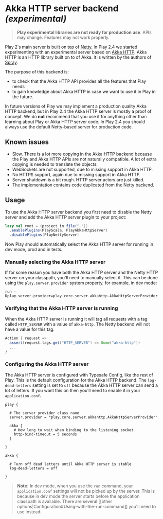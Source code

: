 <!--- Copyright (C) 2009-2016 Typesafe Inc. <http://www.typesafe.com> -->
# Akka HTTP server backend _(experimental)_

> **Play experimental libraries are not ready for production use**. APIs may change. Features may not work properly.

Play 2's main server is built on top of [Netty](http://netty.io/). In Play 2.4 we started experimenting with an experimental server based on [Akka HTTP](http://doc.akka.io/docs/akka-stream-and-http-experimental/current/). Akka HTTP is an HTTP library built on to of Akka. It is written by the authors of [Spray](http://spray.io/).

The purpose of this backend is:

* to check that the Akka HTTP API provides all the features that Play needs
* to gain knowledge about Akka HTTP in case we want to use it in Play in the future.

In future versions of Play we may implement a production quality Akka HTTP backend, but in Play 2.4 the Akka HTTP server is mostly a proof of concept. We do **not** recommend that you use it for anything other than learning about Play or Akka HTTP server code. In Play 2.4 you should always use the default Netty-based server for production code.

## Known issues

* Slow. There is a lot more copying in the Akka HTTP backend because the Play and Akka HTTP APIs are not naturally compatible. A lot of extra copying is needed to translate the objects.
* WebSockets are not supported, due to missing support in Akka HTTP.
* No HTTPS support, again due to missing support in Akka HTTP.
* Server shutdown is a bit rough. HTTP server actors are just killed.
* The implementation contains code duplicated from the Netty backend.

## Usage

To use the Akka HTTP server backend you first need to disable the Netty server and add the Akka HTTP server plugin to your project:

```scala
lazy val root = (project in file("."))
  .enablePlugins(PlayScala, PlayAkkaHttpServer)
  .disablePlugins(PlayNettyServer)
```

Now Play should automatically select the Akka HTTP server for running in dev mode, prod and in tests.

### Manually selecting the Akka HTTP server

If for some reason you have both the Akka HTTP server and the Netty HTTP server on your classpath, you'll need to manually select it.  This can be done using the `play.server.provider` system property, for example, in dev mode:

```
run -Dplay.server.provider=play.core.server.akkahttp.AkkaHttpServerProvider
```

### Verifying that the Akka HTTP server is running

When the Akka HTTP server is running it will tag all requests with a tag called `HTTP_SERVER` with a value of `akka-http`. The Netty backend will not have a value for this tag.

```scala
Action { request =>
  assert(request.tags.get("HTTP_SERVER") == Some("akka-http"))
  ...
}
```

### Configuring the Akka HTTP server

The Akka HTTP server is configured with Typesafe Config, like the rest of Play. This is the default configuration for the Akka HTTP backend. The `log-dead-letters` setting is set to `off` because the Akka HTTP server can send a lot of letters. If you want this on then you'll need to enable it in your `application.conf`.

```
play {

  # The server provider class name
  server.provider = "play.core.server.akkahttp.AkkaHttpServerProvider"

  akka {
    # How long to wait when binding to the listening socket
    http-bind-timeout = 5 seconds
  }

}

akka {

  # Turn off dead letters until Akka HTTP server is stable
  log-dead-letters = off

}
```

> **Note:** In dev mode, when you use the `run` command, your `application.conf` settings will not be picked up by the server. This is because in dev mode the server starts before the application classpath is available. There are several [[other options|Configuration#Using-with-the-run-command]] you'll need to use instead.